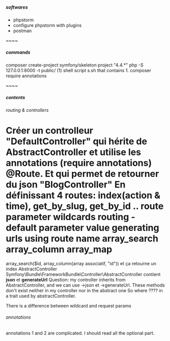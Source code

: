 ##### softwares
* phpstorm 
* configure phpstorm with plugins
* postman

****~~~~****
##### commands
composer create-project symfony/skeleton project "4.4.*"
php -S 127.0.0.1:8000 -t public/ (1)
shell script s.sh that contains 1.
composer require annotations

****~~~~****
##### contents
###### routing & controllers
Créer un controlleur "DefaultController" qui hérite de AbstractController
et utilise les annotations (require annotations) @Route.
Et qui permet de retourner du json 
"BlogController"
En définissant 4 routes: index(action & time), get_by_slug, get_by_id ..
route parameter wildcards
routing - default parameter value
generating urls using route name 
**array_search**
**array_column**
**array_map**
============================
array_search($id, array_column(array associatif, "id")) et ça retourne un index
AbstractController
Symfony\Bundle\FrameworkBundle\Controller\AbstractController
contient **json** et **generateUrl**
Question: my controller inherits from AbstractController, and we can use ->json et 
->generateUrl. These methods don't exist neither in my controller nor in the abstract one
So where ???? in a trait used by abstractController.

There is a difference between wildcard and request params
###### annotations
annotations 1 and 2 are complicated. I should read all the optional part.